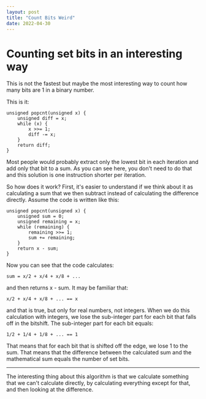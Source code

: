 ```yaml
---
layout: post
title: "Count Bits Weird"
date: 2022-04-30
---
```

Counting set bits in an interesting way
=======================================


This is not the fastest but maybe the most interesting way to count
how many bits are 1 in a binary number.

This is it:

    unsigned popcnt(unsigned x) {
        unsigned diff = x;
        while (x) {
            x >>= 1;
            diff -= x;
        }
        return diff;
    }

Most people would probably extract only the lowest bit in each
iteration and add only that bit to a sum.  As you can see here, you
don't need to do that and this solution is one instruction shorter per
iteration.

So how does it work?  First, it's easier to understand if we think
about it as calculating a sum that we then subtract instead of
calculating the difference directly.  Assume the code is written like
this:

    unsigned popcnt(unsigned x) {
        unsigned sum = 0;
        unsigned remaining = x;
        while (remaining) {
            remaining >>= 1;
            sum += remaining;
        }
        return x - sum;
    }

Now you can see that the code calculates:

    sum = x/2 + x/4 + x/8 + ...

and then returns x - sum.  It may be familiar that:

    x/2 + x/4 + x/8 + ... == x

and that is true, but only for real numbers, not integers.  When we do
this calculation with integers, we lose the sub-integer part for each
bit that falls off in the bitshift.  The sub-integer part for each bit
equals:

    1/2 + 1/4 + 1/8 + ... == 1

That means that for each bit that is shifted off the edge, we lose 1
to the sum.  That means that the difference between the calculated sum
and the mathematical sum equals the number of set bits.

---

The interesting thing about this algorithm is that we calculate
something that we can't calculate directly, by calculating everything
except for that, and then looking at the difference.
